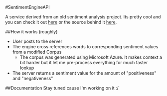 #SentimentEngineAPI

A service derived from an old sentiment analysis project. Its pretty cool and you can check it out [here]("http://internetthoughts.net/") or the source behind it [here]("https://github.com/Jspsun/WhatDoesTheInternetThink").


##How it works (roughly)
- User posts to the server
- The engine cross references words to corresponding sentiment values from a modified Corpus
  - The corpus was generated using Microsoft Azure. It makes context a bit harder but it let me pre-process everything for much faster lookup
- The server returns a sentiment value for the amount of "positiveness" and "negativeness"

##Documentation
Stay tuned cause I'm working on it :/
